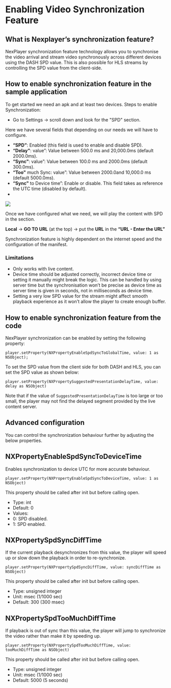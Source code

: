# Enabling Video Synchronization Feature
## What is Nexplayer’s synchronization feature?

NexPlayer synchronization feature technology allows you to synchronise the video arrival and stream video synchronously across different devices using the DASH SPD value. This is also possible for HLS streams by controlling the SPD value from the client-side.
## How to enable synchronization feature in the sample application

To get started we need an apk and at least two devices. 
Steps to enable Synchronization:

- Go to Settings → scroll down and look for the "SPD" section.

Here we have several fields that depending on our needs we will have to configure.

- **“SPD”**: Enabled (this field is used to enable and disable SPD).
- **“Delay"**: value”: Value between 500.0 ms and 20,000.0ms (default 2000.0ms).
- **“Sync"**: value”: Value between 100.0 ms and 2000.0ms (default 300.0ms).
- **“Too"** much Sync: value”: Value between 2000.0and 10,000.0 ms (default 5000.0ms).
- **“Sync"** to Device time”: Enable or disable. This field takes as reference the UTC time (disabled by default).
- 

![](https://github.com/NexPlayer/iOS-SDK/blob/master/asset/image1.JPG)





Once we have configured what we need, we will play the content with SPD in the section.

**Local** → **GO TO URL** (at the top) → put the **URL** in the **“URL - Enter the URL”**

Synchronization feature is highly dependent on the internet speed and the configuration of the manifest.

### Limitations

- Only works with live content.
- Device time should be adjusted correctly, incorrect device time or setting it manually might break the logic. This can be handled by using server time but the synchronisation won’t be precise as device time as server time is given in seconds, not in milliseconds as device time.
- Setting a very low SPD value for the stream might affect smooth playback experience as it won’t allow the player to create enough buffer.

## How to enable synchronization feature from the code
NexPlayer synchronization can be enabled by setting the following property:

`player.setProperty(NXPropertyEnableSpdSyncToGlobalTime, value: 1 as NSObject);`

To set the SPD value from the client side for both DASH and HLS, you can set the SPD value as shown below:

`player.setProperty(NXPropertySuggestedPresentationDelayTime, value: delay as NSObject)`

Note that if the value of `SuggestedPresentationDelayTime` is too large or too small, the player may not find the delayed segment provided by the live content server.
 
## Advanced configuration

You can control the synchronization behaviour further by adjusting the below properties.
 
 
## NXPropertyEnableSpdSyncToDeviceTime

Enables synchronization to device UTC for more accurate behaviour.

`player.setProperty(NXPropertyEnableSpdSyncToDeviceTime, value: 1 as NSObject)`

This property should be called after init but before calling open.

- Type: int
- Default: 0
- Values:
 - 0: SPD disabled.
 - 1: SPD enabled.

## NXPropertySpdSyncDiffTime

If the current playback desynchronizes from this value, the player will speed up or slow down the playback in order to re-synchronize.

`player.setProperty(NXPropertySpdSyncDiffTime, value: syncDiffTime as NSObject)`

This property should be called after init but before calling open.

- Type: unsigned integer
- Unit: msec (1/1000 sec)
- Default: 300 (300 msec)
 
## NXPropertySpdTooMuchDiffTime
If playback is out of sync than this value, the player will jump to synchronize the video rather than make it by speeding up.

`player.setProperty(NXPropertySpdTooMuchDiffTime, value: tooMuchDiffTime as NSObject)`

This property should be called after init but before calling open.

- Type: unsigned integer
- Unit: msec (1/1000 sec)
- Default: 5000 (5 seconds)
